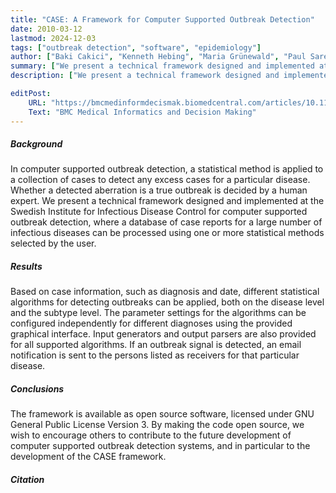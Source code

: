 ```yaml
---
title: "CASE: A Framework for Computer Supported Outbreak Detection"
date: 2010-03-12
lastmod: 2024-12-03
tags: ["outbreak detection", "software", "epidemiology"]
author: ["Baki Cakici", "Kenneth Hebing", "Maria Grünewald", "Paul Saretok", "Anette Hulth"]
summary: ["We present a technical framework designed and implemented at the Swedish Institute for Infectious Disease Control for computer supported outbreak detection, where a database of case reports for a large number of infectious diseases can be processed using one or more statistical methods selected by the user."]
description: ["We present a technical framework designed and implemented at the Swedish Institute for Infectious Disease Control for computer supported outbreak detection, where a database of case reports for a large number of infectious diseases can be processed using one or more statistical methods selected by the user."]

editPost:
    URL: "https://bmcmedinformdecismak.biomedcentral.com/articles/10.1186/1472-6947-10-14"
    Text: "BMC Medical Informatics and Decision Making"
---
```



##### Background
In computer supported outbreak detection, a statistical method is applied to a collection of cases to detect any excess cases for a particular disease. Whether a detected aberration is a true outbreak is decided by a human expert. We present a technical framework designed and implemented at the Swedish Institute for Infectious Disease Control for computer supported outbreak detection, where a database of case reports for a large number of infectious diseases can be processed using one or more statistical methods selected by the user.

##### Results
Based on case information, such as diagnosis and date, different statistical algorithms for detecting outbreaks can be applied, both on the disease level and the subtype level. The parameter settings for the algorithms can be configured independently for different diagnoses using the provided graphical interface. Input generators and output parsers are also provided for all supported algorithms. If an outbreak signal is detected, an email notification is sent to the persons listed as receivers for that particular disease.

##### Conclusions
The framework is available as open source software, licensed under GNU General Public License Version 3. By making the code open source, we wish to encourage others to contribute to the future development of computer supported outbreak detection systems, and in particular to the development of the CASE framework.

##### Citation